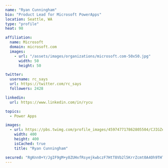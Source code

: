```yaml
---
name: "Ryan Cunningham"
bio: "Product Lead for Microsoft PowerApps"
location: Seattle, WA
type: "profile"
heat: 98

affiliation:
  name: Microsoft
  domain: microsoft.com
  images:
    - url: "/assets/images/organizations/microsoft.com-50x50.jpg"
      width: 50
      height: 50

twitter:
  username: rc_says
  url: https://twitter.com/rc_says
  followers: 2428

linkedin:
  url: https://www.linkedin.com/in/rycu

topics:
  - Power Apps

images:
  - url: https://pbs.twimg.com/profile_images/459747717862805504/CJIGZejd_400x400.png
    width: 400
    height: 400
    isCached: true
    title: "Ryan Cunningham"

secured: "RgKnn0+Y/JgIF9gM+y8ZUHxfRsyejkwbczF7HtT8Vb2l5KrrZcmt0A4Oh9THTWNW60SRj/q/4xdngjWY0g4Do+f9kGIJF9nHHUFHVDA0ab1fvvAgRn3rq4hC4KNCHwwP/80WpAMZrHF+oTDnbmFDHcxdCRHfRyhGqWrRwyc+hDlww0nSkrlEFuNrtToyXdMbMPhhZeKzmkqfYD26Ri5DGOCvpYOdlGGPH2L2EOTXDRqcPfDnC9GlG2DaaC8m3/kS1kV+hnxC3Acfyez/A9rvXh+YjEeqKyT0BlBgESlN1VeimVncd9xjIdD0Rrm2aXEUSlpogqZ1D5N2zEYQW2kO+m2ugfkiSqqLyQLS6wA/heNqEQC2PqDDtT/RBRTUXjt8lhf7JZZECkcq7bUxBfbeZxO+Actzk8iRf85x5ogSMWY=;U018Mtt67JD4iNsRf8VVQg=="
---
```


